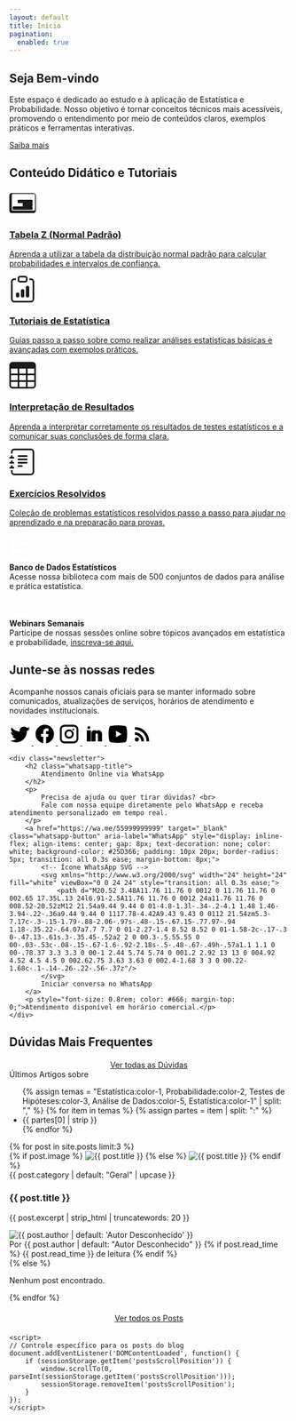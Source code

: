 ```yaml
---
layout: default
title: Início
pagination:
  enabled: true
---
```


<section class="hero">
    <h1>Seja Bem-vindo</h1>
    <p>Este espaço é dedicado ao estudo e à aplicação de Estatística e Probabilidade. Nosso objetivo é tornar conceitos técnicos mais acessíveis, promovendo o entendimento por meio de conteúdos claros, exemplos práticos e ferramentas interativas.</p>
    <a href="{{ 
'/servicos/'
 | relative_url }}" class="cta-button">Saiba mais</a>
</section>

<div class="container">
    <h2 class="section-title">Conteúdo Didático e Tutoriais</h2>
    <div class="features">
        <a href="{{ '/tabela-z/' | relative_url }}" class="feature-card feature-card-link">
            <div class="feature-icon">
                <svg xmlns="http://www.w3.org/2000/svg" width="48" height="48" fill="currentColor" viewBox="0 0 16 16">
                    <path d="M0 12.5A1.5 1.5 0 0 0 1.5 14h13a1.5 1.5 0 0 0 1.5-1.5v-9A1.5 1.5 0 0 0 14.5 2h-13A1.5 1.5 0 0 0 0 3.5v9zM1.5 3a.5.5 0 0 1 .5-.5h13a.5.5 0 0 1 .5.5v9a.5.5 0 0 1-.5.5h-13a.5.5 0 0 1-.5-.5v-9z"/>
                    <path d="M8 8.5a.5.5 0 0 1 .5-.5h5a.5.5 0 0 1 .5.5v1a.5.5 0 0 1-.5.5h-5a.5.5 0 0 1-.5-.5v-1zm-3-2a.5.5 0 0 1 .5-.5h8a.5.5 0 0 1 .5.5v1a.5.5 0 0 1-.5.5h-8a.5.5 0 0 1-.5-.5v-1zm-3 4a.5.5 0 0 1 .5-.5h11a.5.5 0 0 1 .5.5v1a.5.5 0 0 1-.5.5h-11a.5.5 0 0 1-.5-.5v-1z"/>
                </svg>
            </div>
            <h3>Tabela Z (Normal Padrão)</h3>
            <p>Aprenda a utilizar a tabela da distribuição normal padrão para calcular probabilidades e intervalos de confiança.</p>
        </a>
        <a href="#" class="feature-card feature-card-link">
            <div class="feature-icon">
                <svg xmlns="http://www.w3.org/2000/svg" width="48" height="48" fill="currentColor" viewBox="0 0 16 16">
                    <path d="M4 11a1 1 0 1 1 2 0v1a1 1 0 1 1-2 0v-1zm6-4a1 1 0 1 1 2 0v5a1 1 0 1 1-2 0V7zM7 9a1 1 0 0 1 2 0v3a1 1 0 1 1-2 0V9z"/>
                    <path d="M4 1.5H3a2 2 0 0 0-2 2V14a2 2 0 0 0 2 2h10a2 2 0 0 0 2-2V3.5a2 2 0 0 0-2-2h-1v1h1a1 1 0 0 1 1 1V14a1 1 0 0 1-1 1H3a1 1 0 0 1-1-1V3.5a1 1 0 0 1 1-1h1v-1z"/>
                    <path d="M9.5 1a.5.5 0 0 1 .5.5v1a.5.5 0 0 1-.5.5h-3a.5.5 0 0 1-.5-.5v-1a.5.5 0 0 1 .5-.5h3zm-3-1A1.5 1.5 0 0 0 5 1.5v1A1.5 1.5 0 0 0 6.5 4h3A1.5 1.5 0 0 0 11 2.5v-1A1.5 1.5 0 0 0 9.5 0h-3z"/>
                </svg>
            </div>
            <h3>Tutoriais de Estatística</h3>
            <p>Guias passo a passo sobre como realizar análises estatísticas básicas e avançadas com exemplos práticos.</p>
        </a>
        <a href="#" class="feature-card feature-card-link">
            <div class="feature-icon">
                <svg xmlns="http://www.w3.org/2000/svg" width="48" height="48" fill="currentColor" viewBox="0 0 16 16">
                    <path d="M0 2a2 2 0 0 1 2-2h12a2 2 0 0 1 2 2v12a2 2 0 0 1-2 2H2a2 2 0 0 1-2-2V2zm15 2h-4v3h4V4zm0 4h-4v3h4V8zm0 4h-4v3h3a1 1 0 0 0 1-1v-2zm-5 3v-3H6v3h4zm-5 0v-3H1v2a1 1 0 0 0 1 1h3zm-4-4h4V8H1v3zm0-4h4V4H1v3zm5-3v3h4V4H6zm4 4H6v3h4V8z"/>
                </svg>
            </div>
            <h3>Interpretação de Resultados</h3>
            <p>Aprenda a interpretar corretamente os resultados de testes estatísticos e a comunicar suas conclusões de forma clara.</p>
        </a>
        <a href="#" class="feature-card feature-card-link">
            <div class="feature-icon">
                <svg xmlns="http://www.w3.org/2000/svg" width="48" height="48" fill="currentColor" viewBox="0 0 16 16">
                    <path d="M5 10.5a.5.5 0 0 1 .5-.5h2a.5.5 0 0 1 0 1h-2a.5.5 0 0 1-.5-.5zm0-2a.5.5 0 0 1 .5-.5h5a.5.5 0 0 1 0 1h-5a.5.5 0 0 1-.5-.5zm0-2a.5.5 0 0 1 .5-.5h5a.5.5 0 0 1 0 1h-5a.5.5 0 0 1-.5-.5zm0-2a.5.5 0 0 1 .5-.5h5a.5.5 0 0 1 0 1h-5a.5.5 0 0 1-.5-.5z"/>
                    <path d="M3 0h10a2 2 0 0 1 2 2v12a2 2 0 0 1-2 2H3a2 2 0 0 1-2-2v-1h1v1a1 1 0 0 0 1 1h10a1 1 0 0 0 1-1V2a1 1 0 0 0-1-1H3a1 1 0 0 0-1 1v1H1V2a2 2 0 0 1 2-2z"/>
                    <path d="M1 5v-.5a.5.5 0 0 1 1 0V5h.5a.5.5 0 0 1 0 1h-2a.5.5 0 0 1 0-1H1zm0 3v-.5a.5.5 0 0 1 1 0V8h.5a.5.5 0 0 1 0 1h-2a.5.5 0 0 1 0-1H1zm0 3v-.5a.5.5 0 0 1 1 0v.5h.5a.5.5 0 0 1 0 1h-2a.5.5 0 0 1 0-1H1z"/>
                </svg>
            </div>
            <h3>Exercícios Resolvidos</h3>
            <p>Coleção de problemas estatísticos resolvidos passo a passo para ajudar no aprendizado e na preparação para provas.</p>
        </a>
    </div>
</div>

<!-- Conteúdo estatístico para a barra promocional -->
<section class="promo-bar">
    <div class="promo-item">
        <span class="promo-icon">
            <svg xmlns="http://www.w3.org/2000/svg" width="50" height="50" viewBox="0 0 24 24" fill="none" stroke="white" stroke-width="2" stroke-linecap="round" stroke-linejoin="round">
                <path d="M21 12c0 1.66-4 3-9 3s-9-1.34-9-3"></path>
                <path d="M3 5v14c0 1.66 4 3 9 3s9-1.34 9-3V5"></path>
                <path d="M3 5c0 1.66 4 3 9 3s9-1.34 9-3"></path>
                <path d="M3 12c0 1.66 4 3 9 3s9-1.34 9-3"></path>
            </svg>
        </span>
        <div>
            <strong>Banco de Dados Estatísticos</strong><br>
            Acesse nossa biblioteca com mais de 500 conjuntos de dados para análise e prática estatística.
        </div>
    </div>
    <div class="promo-item">
        <span class="promo-icon">
            <svg xmlns="http://www.w3.org/2000/svg" width="50" height="50" viewBox="0 0 24 24" fill="none" stroke="white" stroke-width="2" stroke-linecap="round" stroke-linejoin="round">
                <path d="M18 8h1a4 4 0 0 1 0 8h-1"></path>
                <path d="M2 8h16v9a4 4 0 0 1-4 4H6a4 4 0 0 1-4-4V8z"></path>
                <line x1="6" y1="1" x2="6" y2="4"></line>
                <line x1="10" y1="1" x2="10" y2="4"></line>
                <line x1="14" y1="1" x2="14" y2="4"></line>
            </svg>
        </span>
        <div>
            <strong>Webinars Semanais</strong><br>
            Participe de nossas sessões online sobre tópicos avançados em estatística e probabilidade, <a href="/eventos/webinars/" target="_blank">inscreva-se aqui.</a>
        </div>
    </div>
</section>

<section class="community-newsletter">
    <div class="community">
        <h2>Junte-se às nossas redes</h2>
        <p>Acompanhe nossos canais oficiais para se manter informado sobre comunicados, atualizações de serviços, horários de atendimento e novidades institucionais.</p>
        <div class="social-icons">
            <a href="#" aria-label="Twitter">
                <svg width="40" height="40" viewBox="0 0 24 24" fill="black" xmlns="http://www.w3.org/2000/svg">
                    <path d="M22.46 6c-.77.35-1.6.59-2.46.69a4.3 4.3 0 001.88-2.37 8.6 8.6 0 01-2.72 1.04A4.28 4.28 0 0015.5 4c-2.36 0-4.28 1.91-4.28 4.27 0 .33.04.65.1.96-3.55-.18-6.7-1.88-8.8-4.46a4.27 4.27 0 00-.58 2.15c0 1.48.76 2.79 1.91 3.56a4.3 4.3 0 01-1.94-.54v.05c0 2.07 1.47 3.8 3.42 4.2a4.3 4.3 0 01-1.93.07c.55 1.72 2.14 2.97 4.02 3a8.6 8.6 0 01-6.32 1.77A12.1 12.1 0 007.29 21c7.55 0 11.68-6.26 11.68-11.68 0-.18-.01-.35-.02-.53A8.3 8.3 0 0022.46 6z"/>
                </svg>
            </a>
            <a href="#" aria-label="Facebook">
                <svg width="40" height="40" viewBox="0 0 24 24" fill="black" xmlns="http://www.w3.org/2000/svg">
                    <path d="M22 12a10 10 0 10-11.6 9.88v-7H8v-3h2.4V9.5a3.4 3.4 0 013.6-3.6h2v3h-2c-.28 0-.6.14-.6.6V12H16l-.5 3h-2v7A10 10 0 0022 12z"/>
                </svg>
            </a>
            <a href="https://www.instagram.com/2ri.petrolina/" aria-label="Instagram" target="_blank">
                <svg width="40" height="40" viewBox="0 0 24 24" fill="black" xmlns="http://www.w3.org/2000/svg">
                    <path d="M7 2C4.24 2 2 4.24 2 7v10c0 2.76 2.24 5 5 5h10c2.76 0 5-2.24 5-5V7c0-2.76-2.24-5-5-5H7zm10 2c1.66 0 3 1.34 3 3v10c0 1.66-1.34 3-3 3H7c-1.66 0-3-1.34-3-3V7c0-1.66 1.34-3 3-3h10zM12 7a5 5 0 100 10 5 5 0 000-10zm0 2a3 3 0 110 6 3 3 0 010-6zm4.5-3a1 1 0 100 2 1 1 0 000-2z"/>
                </svg>
            </a>
            <a href="#" aria-label="LinkedIn">
                <svg width="40" height="40" viewBox="0 0 24 24" fill="black" xmlns="http://www.w3.org/2000/svg">
                    <path d="M6.94 6.5a1.5 1.5 0 110-3 1.5 1.5 0 010 3zM4.75 8h4.5v12h-4.5V8zM13 8c-1.93 0-3.25 1.25-3.25 2.93V20h4.5v-7.5c0-.75.56-1.3 1.25-1.3.66 0 1.25.55 1.25 1.3V20h4.5v-7.83C21.25 9.77 19.62 8 17.5 8c-1.16 0-2.06.42-2.5 1.02V8H13z"/>
                </svg>
            </a>
            <a href="#" aria-label="YouTube">
                <svg width="40" height="40" viewBox="0 0 24 24" fill="black" xmlns="http://www.w3.org/2000/svg">
                    <path d="M19.615 3.184C20.403 3.401 21.059 4.056 21.276 4.844C21.698 6.417 22 8.523 22 12C22 15.477 21.698 17.583 21.276 19.156C21.059 19.944 20.403 20.599 19.615 20.816C18.042 21.238 12 21.5 12 21.5C12 21.5 5.958 21.238 4.385 20.816C3.597 20.599 2.941 19.944 2.724 19.156C2.302 17.583 2 15.477 2 12C2 8.523 2.302 6.417 2.724 4.844C2.941 4.056 3.597 3.401 4.385 3.184C5.958 2.762 12 2.5 12 2.5C12 2.5 18.042 2.762 19.615 3.184ZM10 8.5V15.5L16 12L10 8.5Z" />
                </svg>
            </a>
            <a href="/feed.xml" aria-label="RSS Feed" target="_blank">
                <svg width="40" height="40" viewBox="0 0 24 24" fill="black" xmlns="http://www.w3.org/2000/svg">
                    <path d="M6.18 15.64a2.18 2.18 0 0 1 0 4.36 2.18 2.18 0 0 1 0-4.36zM4 4.44A15.56 15.56 0 0 1 19.56 20h-2.83A12.73 12.73 0 0 0 4 7.27V4.44zm0 5.66a9.9 9.9 0 0 1 9.9 9.9h-2.83A7.07 7.07 0 0 0 4 12.93V10.1z"/>
                </svg>
            </a>                    
        </div>
    </div>

    <div class="newsletter">
        <h2 class="whatsapp-title">
            Atendimento Online via WhatsApp
        </h2>                               
        <p>
            Precisa de ajuda ou quer tirar dúvidas? <br>
            Fale com nossa equipe diretamente pelo WhatsApp e receba atendimento personalizado em tempo real.
        </p>
        <a href="https://wa.me/55999999999" target="_blank" class="whatsapp-button" aria-label="WhatsApp" style="display: inline-flex; align-items: center; gap: 8px; text-decoration: none; color: white; background-color: #25D366; padding: 10px 20px; border-radius: 5px; transition: all 0.3s ease; margin-bottom: 8px;">
            <!-- Ícone WhatsApp SVG -->
            <svg xmlns="http://www.w3.org/2000/svg" width="24" height="24" fill="white" viewBox="0 0 24 24" style="transition: all 0.3s ease;">
                <path d="M20.52 3.48A11.76 11.76 0 0012 0 11.76 11.76 0 002.65 17.35L.13 24l6.91-2.5A11.76 11.76 0 0012 24a11.76 11.76 0 008.52-20.52zM12 21.54a9.44 9.44 0 01-4.8-1.3l-.34-.2-4.1 1.48 1.46-3.94-.22-.36a9.44 9.44 0 1117.78-4.42A9.43 9.43 0 0112 21.54zm5.3-7.17c-.3-.15-1.79-.88-2.06-.97s-.48-.15-.67.15-.77.97-.94 1.18-.35.22-.64.07a7.7 7.7 0 01-2.27-1.4 8.52 8.52 0 01-1.58-2c-.17-.3 0-.47.13-.61s.3-.35.45-.52a2 2 0 00.3-.5.55.55 0 00-.03-.53c-.08-.15-.67-1.6-.92-2.18s-.5-.48-.67-.49h-.57a1.1 1.1 0 00-.78.37 3.3 3.3 0 00-1 2.44 5.74 5.74 0 001.2 2.92 13 13 0 004.92 4.52 4.5 4.5 0 002.62.75 3.63 3.63 0 002.4-1.68 3 3 0 00.22-1.68c-.1-.14-.26-.22-.56-.37z"/>
            </svg>
            Iniciar conversa no WhatsApp
        </a>
        <p style="font-size: 0.8rem; color: #666; margin-top: 0;">Atendimento disponível em horário comercial.</p>
    </div>
</section>        

<!-- Conteúdo dinâmico: Dúvidas -->
<section class="testimonials">
    <h2>Dúvidas Mais Frequentes</h2>
    <div class="carousel-wrapper">
        <!-- Botões removidos -->
        <div class="testimonial-list" id="testimonial-list">
            <!-- Dúvidas inseridas via JavaScript -->
        </div>
    </div>
    <div style="text-align: center; margin-top: 20px;">
        <a href="{{ '/faq/' | relative_url }}" class="cta-button">Ver todas as Dúvidas</a>
    </div>
</section>

<!-- Seção dinâmica dos últimos artigos do blog com PAGINAÇÃO -->
<section class="blog-latest-cards">
  <div class="scrolling-words-container">
    <span>Últimos Artigos sobre</span>
    <div class="scrolling-words-box">
      <ul>
        {% assign temas = 
          "Estatística:color-1,
           Probabilidade:color-2,
           Testes de Hipóteses:color-3,
           Análise de Dados:color-5,
           Estatística:color-1" | split: "," 
        %}
        {% for item in temas %}
          {% assign partes = item | split: ":" %}
          <li class="{{ partes[1] | strip }}">{{ partes[0] | strip }}</li>
        {% endfor %}
      </ul>
    </div>
  </div>
</section>
    <div class="blog-cards-wrapper" id="posts-container">
        <!-- Botões de paginação mantidos, mas os de carrossel de posts foram removidos -->
        <div class="blog-cards">
            {% for post in site.posts limit:3 %}
            <article class="blog-card">
                <a href="{{ post.url | relative_url }}" style="text-decoration: none; color: inherit;">
                    {% if post.image %}
                    <img src="{{ post.image }}" alt="{{ post.title }}" class="blog-card-img">
                    {% else %}
                    <img src="https://via.placeholder.com/370x200.png?text=Sem+Imagem" alt="{{ post.title }}" class="blog-card-img">
                    {% endif %}
                    <div class="blog-card-content">
                        <span class="blog-card-category">{{ post.category | default: "Geral" | upcase }}</span>
                        <h3 class="blog-card-title">{{ post.title }}</h3>
                        <p class="blog-card-desc">{{ post.excerpt | strip_html | truncatewords: 20 }}</p>
                        <div class="blog-card-author">
                            <img src="https://cdn4.iconfinder.com/data/icons/symbols-vol-1-1/40/user-person-single-id-account-player-male-female-512.png" alt="{{ post.author | default: 'Autor Desconhecido' }}" class="blog-card-author-img">
                            <div>
                                <span class="blog-card-author-name">Por {{ post.author | default: "Autor Desconhecido" }}</span>
                                {% if post.read_time %}
                                <span class="blog-card-meta">{{ post.read_time }} de leitura</span>
                                {% endif %}
                            </div>
                        </div>
                    </div>
                </a>
            </article>
            {% else %}
              <p>Nenhum post encontrado.</p>
            {% endfor %}
        </div>
    </div>
    <div style="text-align: center; margin-top: 20px; margin-bottom: 20px;">
        <a href="{{ '/blog/all/' | relative_url }}" class="cta-button">Ver todos os Posts</a> <!-- Link atualizado -->
    </div>

    <script>
    // Controle específico para os posts do blog
    document.addEventListener('DOMContentLoaded', function() {
        if (sessionStorage.getItem('postsScrollPosition')) {
            window.scrollTo(0, parseInt(sessionStorage.getItem('postsScrollPosition')));
            sessionStorage.removeItem('postsScrollPosition');
        }
    });
    </script>
</section>

<!-- Seção removida: Links Úteis com Logos de Instituições -->






